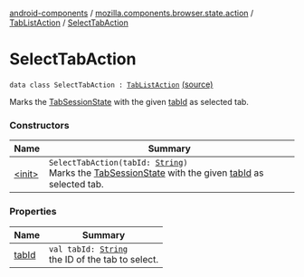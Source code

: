 [android-components](../../../index.md) / [mozilla.components.browser.state.action](../../index.md) / [TabListAction](../index.md) / [SelectTabAction](./index.md)

# SelectTabAction

`data class SelectTabAction : `[`TabListAction`](../index.md) [(source)](https://github.com/mozilla-mobile/android-components/blob/master/components/browser/state/src/main/java/mozilla/components/browser/state/action/BrowserAction.kt#L38)

Marks the [TabSessionState](../../../mozilla.components.browser.state.state/-tab-session-state/index.md) with the given [tabId](tab-id.md) as selected tab.

### Constructors

| Name | Summary |
|---|---|
| [&lt;init&gt;](-init-.md) | `SelectTabAction(tabId: `[`String`](https://kotlinlang.org/api/latest/jvm/stdlib/kotlin/-string/index.html)`)`<br>Marks the [TabSessionState](../../../mozilla.components.browser.state.state/-tab-session-state/index.md) with the given [tabId](tab-id.md) as selected tab. |

### Properties

| Name | Summary |
|---|---|
| [tabId](tab-id.md) | `val tabId: `[`String`](https://kotlinlang.org/api/latest/jvm/stdlib/kotlin/-string/index.html)<br>the ID of the tab to select. |
